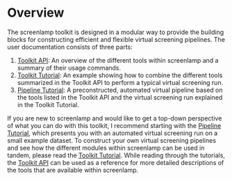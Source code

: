 # Overview

The screenlamp toolkit is designed in a modular way to provide the building blocks for constructing efficient and flexible virtual screening pipelines. The user documentation consists of three parts:

1. [Toolkit API](tools): An overview of the different tools within screenlamp and a summary of their usage commands.
2. [Toolkit Tutorial](tools-tutorial-1): An example showing how to combine the different tools summarized in the Toolkit API to perform a typical virtual screening run.
3. [Pipeline Tutorial](pipeline-tutorial-1): A preconstructed, automated virtual pipeline based on the tools listed in the Toolkit API and the virtual screening run explained in the Toolkit Tutorial. 

If you are new to screenlamp and would like to get a top-down perspective of what you can do with this toolkit, I recommend starting with the [Pipeline Tutorial](pipeline-tutorial-1), which presents you with an automated virtual screening run on a small example dataset. To construct your own virtual screening pipelines and see how the different modules within screenlamp can be used in tandem, please read the [Toolkit Tutorial](tools-tutorial-1). While reading through the tutorials, the [Toolkit API](tools) can be used as a reference for more detailed descriptions of the tools that are available within screenlamp.